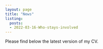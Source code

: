 ```yaml
---
layout: page
title: "News"
listing:
  posts:
  - 2022-03-16-Who-stays-involved
---
```



Please find below the latest version of my CV. 
